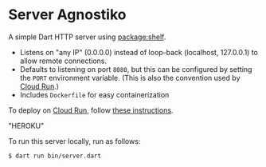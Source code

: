 # Server Agnostiko

A simple Dart HTTP server using [package:shelf](https://pub.dev/packages/shelf).

- Listens on "any IP" (0.0.0.0) instead of loop-back (localhost, 127.0.0.1) to
  allow remote connections.
- Defaults to listening on port `8080`, but this can be configured by setting
  the `PORT` environment variable. (This is also the convention used by
  [Cloud Run](https://cloud.google.com/run).)
- Includes `Dockerfile` for easy containerization

To deploy on [Cloud Run](https://cloud.google.com/run), follow
[these instructions](https://cloud.google.com/run/docs/quickstarts/build-and-deploy/other).

"HEROKU"

To run this server locally, run as follows:

```bash
$ dart run bin/server.dart
```
